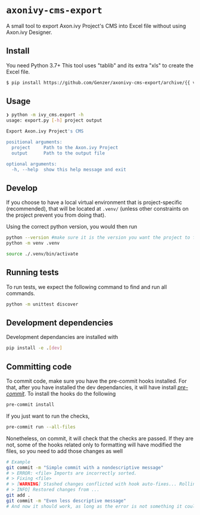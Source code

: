 # `axonivy-cms-export`

A small tool to export Axon.ivy Project's CMS into Excel file without using Axon.ivy Designer.

## Install

You need Python 3.7+
This tool uses "tablib" and its extra "xls" to create the Excel file.

```bash
$ pip install https://github.com/Genzer/axonivy-cms-export/archive/{{ version }}.tar.gz
```

## Usage

```bash
❯ python -m ivy_cms.export -h
usage: export.py [-h] project output

Export Axon.ivy Project's CMS

positional arguments:
  project     Path to the Axon.ivy Project
  output      Path to the output file

optional arguments:
  -h, --help  show this help message and exit
```

## Develop

If you choose to have a local virtual environment that is project-specific (recommended), that will be located at `.venv/` (unless other constraints on the project prevent you from doing that).

Using the correct python version, you would then run

```sh
python --version #make sure it is the version you want the project to follow, It must be >=3.5
python -m venv .venv

source ./.venv/bin/activate
```

## Running tests

To run tests, we expect the following command to find and run all commands.

```sh
python -m unittest discover
```

## Development dependencies

Development dependancies are installed with

```sh
pip install -e .[dev]
```

## Committing code

To commit code, make sure you have the pre-commit hooks installed. For that, after you have installed the dev dependancies, it will have install [*pre-commit*](https://pre-commit.com/hooks.html). To install the hooks do the following

```sh
pre-commit install
```

If you just want to run the checks,
```sh
pre-commit run --all-files
```

Nonetheless, on commit, it will check that the checks are passed. If they are not, some of the hooks related only to formatting will have modified the files, so you need to add those changes as well

```sh
# Example
git commit -m "Simple commit with a nondescriptive message"
# > ERROR: <file> Imports are incorrectly sorted.
# > Fixing <file>
# > [WARNING] Stashed changes conflicted with hook auto-fixes... Rolling back fixes...
# > INFO] Restored changes from ...
git add .
git commit -m "Even less descriptive message"
# And now it should work, as long as the error is not something it couldn't fix
```
